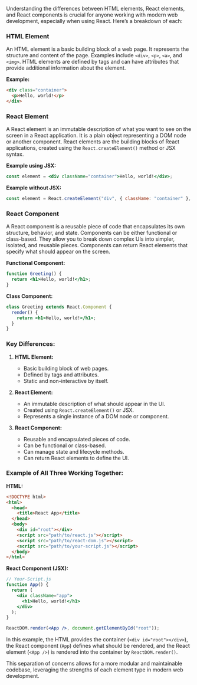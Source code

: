 Understanding the differences between HTML elements, React elements, and React components is crucial for anyone working with modern web development, especially when using React. Here’s a breakdown of each:

### HTML Element

An HTML element is a basic building block of a web page. It represents the structure and content of the page. Examples include `<div>`, `<p>`, `<a>`, and `<img>`. HTML elements are defined by tags and can have attributes that provide additional information about the element.

**Example:**

```html
<div class="container">
  <p>Hello, world!</p>
</div>
```

### React Element

A React element is an immutable description of what you want to see on the screen in a React application. It is a plain object representing a DOM node or another component. React elements are the building blocks of React applications, created using the `React.createElement()` method or JSX syntax.

**Example using JSX:**

```jsx
const element = <div className="container">Hello, world!</div>;
```

**Example without JSX:**

```jsx
const element = React.createElement("div", { className: "container" }, "Hello, world!");
```

### React Component

A React component is a reusable piece of code that encapsulates its own structure, behavior, and state. Components can be either functional or class-based. They allow you to break down complex UIs into simpler, isolated, and reusable pieces. Components can return React elements that specify what should appear on the screen.

**Functional Component:**

```jsx
function Greeting() {
  return <h1>Hello, world!</h1>;
}
```

**Class Component:**

```jsx
class Greeting extends React.Component {
  render() {
    return <h1>Hello, world!</h1>;
  }
}
```

### Key Differences:

1. **HTML Element:**

   - Basic building block of web pages.
   - Defined by tags and attributes.
   - Static and non-interactive by itself.

2. **React Element:**

   - An immutable description of what should appear in the UI.
   - Created using `React.createElement()` or JSX.
   - Represents a single instance of a DOM node or component.

3. **React Component:**
   - Reusable and encapsulated pieces of code.
   - Can be functional or class-based.
   - Can manage state and lifecycle methods.
   - Can return React elements to define the UI.

### Example of All Three Working Together:

**HTML:**

```html
<!DOCTYPE html>
<html>
  <head>
    <title>React App</title>
  </head>
  <body>
    <div id="root"></div>
    <script src="path/to/react.js"></script>
    <script src="path/to/react-dom.js"></script>
    <script src="path/to/your-script.js"></script>
  </body>
</html>
```

**React Component (JSX):**

```jsx
// Your-Script.js
function App() {
  return (
    <div className="app">
      <h1>Hello, world!</h1>
    </div>
  );
}

ReactDOM.render(<App />, document.getElementById("root"));
```

In this example, the HTML provides the container (`<div id="root"></div>`), the React component (`App`) defines what should be rendered, and the React element (`<App />`) is rendered into the container by `ReactDOM.render()`.

This separation of concerns allows for a more modular and maintainable codebase, leveraging the strengths of each element type in modern web development.
